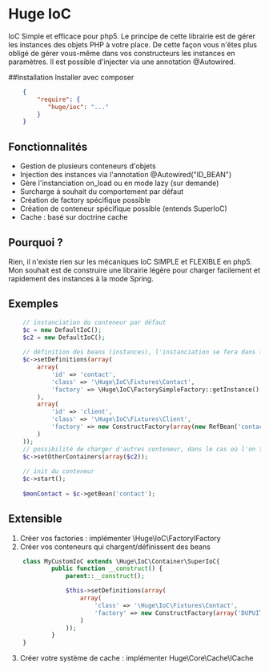 Huge IoC
=======

IoC Simple et efficace pour php5.
Le principe de cette librairie est de gérer les instances des objets PHP à votre place. De cette façon vous n'êtes plus obligé de gérer vous-même dans vos constructeurs les instances en paramètres. Il est possible d'injecter via une annotation @Autowired.


##Installation
Installer avec composer
``` json
    {
        "require": {
           "huge/ioc": "..."
        }
    }
```
## Fonctionnalités
* Gestion de plusieurs conteneurs d'objets
* Injection des instances via l'annotation @Autowired("ID_BEAN")
* Gère l'instanciation on_load ou en mode lazy (sur demande)
* Surcharge à souhait du comportement par défaut
* Création de factory spécifique possible
* Création de conteneur spécifique possible (entends SuperIoC)
* Cache : basé sur doctrine cache

## Pourquoi ?
Rien, il n'existe rien sur les mécaniques IoC SIMPLE et FLEXIBLE en php5. Mon souhait est de construire une librairie légère pour charger facilement et rapidement des instances à la mode Spring.


## Exemples
``` php
    // instanciation du conteneur par défaut
    $c = new DefaultIoC();
    $c2 = new DefaultIoC();
    
    // définition des beans (instances), l'instanciation se fera dans la Factory
    $c->setDefinitions(array(
        array(
            'id' => 'contact',
            'class' => '\Huge\IoC\Fixtures\Contact',
            'factory' => \Huge\IoC\FactorySimpleFactory::getInstance() // retourne un singleton (optimisation)
        ),
        array(
            'id' => 'client',
            'class' => '\Huge\IoC\Fixtures\Client',
            'factory' => new ConstructFactory(array(new RefBean('contact', $c), '001'))
        )
    ));
    // possibilité de charger d'autres conteneur, dans le cas où l'on travail de façon modulaire
    $c->setOtherContainers(array($c2));
    
    // init du conteneur
    $c->start();
    
    $monContact = $c->getBean('contact');
```

## Extensible 
1. Créer vos factories : implémenter \Huge\IoC\FactoryIFactory
2. Créer vos conteneurs qui chargent/définissent des beans
```php
    class MyCustomIoC extends \Huge\IoC\Container\SuperIoC{
            public function __construct() {
                parent::__construct();

                $this->setDefinitions(array(
                    array(
                        'class' => '\Huge\IoC\Fixtures\Contact',
                        'factory' => new ConstructFactory(array('DUPUIT', 'Pierre'))
                    )
                ));
            }
    }
```
3. Créer votre système de cache : implémenter Huge\Core\Cache\ICache

